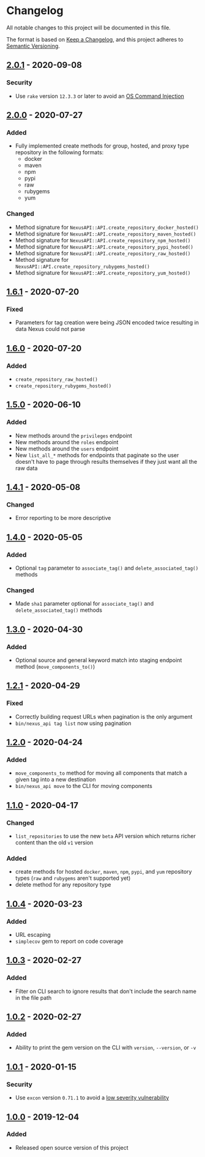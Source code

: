 # Changelog
All notable changes to this project will be documented in this file.

The format is based on [Keep a Changelog](https://keepachangelog.com/en/1.0.0/),
and this project adheres to [Semantic Versioning](https://semver.org/spec/v2.0.0.html).


## [2.0.1](https://github.com/Cisco-AMP/nexus_api/compare/v2.0.0...v2.0.1) - 2020-09-08
### Security
- Use `rake` version `12.3.3` or later to avoid an [OS Command Injection](https://github.com/advisories/GHSA-jppv-gw3r-w3q8)


## [2.0.0](https://github.com/Cisco-AMP/nexus_api/compare/v1.6.1...v2.0.0) - 2020-07-27
### Added
- Fully implemented create methods for group, hosted, and proxy type repository in the following formats:
  - docker
  - maven
  - npm
  - pypi
  - raw
  - rubygems
  - yum


### Changed
- Method signature for `NexusAPI::API.create_repository_docker_hosted()`
- Method signature for `NexusAPI::API.create_repository_maven_hosted()`
- Method signature for `NexusAPI::API.create_repository_npm_hosted()`
- Method signature for `NexusAPI::API.create_repository_pypi_hosted()`
- Method signature for `NexusAPI::API.create_repository_raw_hosted()`
- Method signature for `NexusAPI::API.create_repository_rubygems_hosted()`
- Method signature for `NexusAPI::API.create_repository_yum_hosted()`


## [1.6.1](https://github.com/Cisco-AMP/nexus_api/compare/v1.6.0...v1.6.1) - 2020-07-20
### Fixed
- Parameters for tag creation were being JSON encoded twice resulting in data Nexus could not parse


## [1.6.0](https://github.com/Cisco-AMP/nexus_api/compare/v1.5.0...v1.6.0) - 2020-07-20
### Added
- `create_repository_raw_hosted()`
- `create_repository_rubygems_hosted()`


## [1.5.0](https://github.com/Cisco-AMP/nexus_api/compare/v1.4.1...v1.5.0) - 2020-06-10
### Added
- New methods around the `privileges` endpoint
- New methods around the `roles` endpoint
- New methods around the `users` endpoint
- New `list_all_*` methods for endpoints that paginate so the user doesn't have to page through results themselves if they just want all the raw data


## [1.4.1](https://github.com/Cisco-AMP/nexus_api/compare/v1.4.0...v1.4.1) - 2020-05-08
### Changed
- Error reporting to be more descriptive


## [1.4.0](https://github.com/Cisco-AMP/nexus_api/compare/v1.3.0...v1.4.0) - 2020-05-05
### Added
- Optional `tag` parameter to `associate_tag()` and `delete_associated_tag()` methods

### Changed 
- Made `sha1` parameter optional for `associate_tag()` and `delete_associated_tag()` methods


## [1.3.0](https://github.com/Cisco-AMP/nexus_api/compare/v1.2.1...v1.3.0) - 2020-04-30
### Added
- Optional source and general keyword match into staging endpoint method (`move_components_to()`)


## [1.2.1](https://github.com/Cisco-AMP/nexus_api/compare/v1.2.0...v1.2.1) - 2020-04-29
### Fixed
- Correctly building request URLs when pagination is the only argument
- `bin/nexus_api tag list` now using pagination


## [1.2.0](https://github.com/Cisco-AMP/nexus_api/compare/v1.1.0...v1.2.0) - 2020-04-24
### Added
- `move_components_to` method for moving all components that match a given tag into a new destination
- `bin/nexus_api move` to the CLI for moving components


## [1.1.0](https://github.com/Cisco-AMP/nexus_api/compare/v1.0.4...v1.1.0) - 2020-04-17
### Changed
- `list_repositories` to use the new `beta` API version which returns richer content than the old `v1` version

### Added
- create methods for hosted `docker`, `maven`, `npm`, `pypi`, and `yum` repository types (`raw` and `rubygems` aren't supported yet)
- delete method for any repository type


## [1.0.4](https://github.com/Cisco-AMP/nexus_api/compare/v1.0.3...v1.0.4) - 2020-03-23
### Added
- URL escaping
- `simplecov` gem to report on code coverage


## [1.0.3](https://github.com/Cisco-AMP/nexus_api/compare/v1.0.2...v1.0.3) - 2020-02-27
### Added
- Filter on CLI search to ignore results that don't include the search name in the file path


## [1.0.2](https://github.com/Cisco-AMP/nexus_api/compare/v1.0.1...v1.0.2) - 2020-02-27
### Added
- Ability to print the gem version on the CLI with `version`, `--version`, or `-v`


## [1.0.1](https://github.com/Cisco-AMP/nexus_api/compare/v1.0.0...v1.0.1) - 2020-01-15
### Security
- Use `excon` version `0.71.1` to avoid a [low severity vulnerability](https://github.com/excon/excon/security/advisories/GHSA-q58g-455p-8vw9)


## [1.0.0](https://github.com/Cisco-AMP/nexus_api/compare/master...v1.0.0) - 2019-12-04
### Added
- Released open source version of this project
